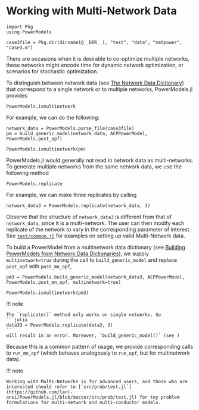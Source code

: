 # Working with Multi-Network Data

```@setup powermodels
import Pkg
using PowerModels

case3file = Pkg.dir(dirname(@__DIR__), "test", "data", "matpower", "case3.m")
```

There are occasions when it is desirable to co-optimize multiple networks, these networks might encode time for dynamic network optimization, or scenarios for stochastic optimization.

To distinguish between network data (see [The Network Data Dictionary](@ref)) that correspond to a single network or to multiple networks, PowerModels.jl provides
```@docs
PowerModels.ismultinetwork
```
For example, we can do the following:
```@example powermodels
network_data = PowerModels.parse_file(case3file)
pm = build_generic_model(network_data, ACPPowerModel, PowerModels.post_opf)

PowerModels.ismultinetwork(pm)
```
PowerModels.jl would generally not read in network data as multi-networks. To generate multiple networks from the same network data, we use the following method
```@docs
PowerModels.replicate
```
For example, we can make three replicates by calling
```@example powermodels
network_data3 = PowerModels.replicate(network_data, 3)
```
Observe that the structure of `network_data3` is different from that of `network_data`, since it is a multi-network. The user can then modify each replicate of the network to vary in the corresponding parameter of interest. See [`test/common.jl`](https://github.com/lanl-ansi/PowerModels.jl/blob/master/test/common.jl) for examples on setting up valid Multi-Network data.

To build a PowerModel from a multinetwork data dictionary (see [Building PowerModels from Network Data Dictionaries](@ref)), we supply `multinetwork=true` during the call to `build_generic_model` and replace `post_opf` with `post_mn_opf`,
```@example powermodels
pm3 = PowerModels.build_generic_model(network_data3, ACPPowerModel, PowerModels.post_mn_opf, multinetwork=true)

PowerModels.ismultinetwork(pm3)
```

!!! note

    The `replicate()` method only works on single networks. So
    ```julia
    data33 = PowerModels.replicate(data3, 3)
    ```
    will result in an error. Moreover, `build_generic_model()` (see )

Because this is a common pattern of usage, we provide corresponding calls to `run_mn_opf` (which behaves analogously to `run_opf`, but for multinetwork data).

!!! note

    Working with Multi-Networks is for advanced users, and those who are interested should refer to [`src/prob/test.jl`](https://github.com/lanl-ansi/PowerModels.jl/blob/master/src/prob/test.jl) for toy problem formulations for multi-network and multi-conductor models.
